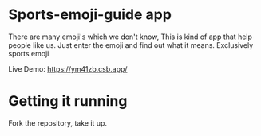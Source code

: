 # Sports-emoji-guide app

There are many emoji's which we don't know, This is kind of app that help people like us. Just enter the emoji and find out what it means. Exclusively sports emoji

Live Demo: https://ym41zb.csb.app/

# Getting it running

Fork the repository, take it up.
